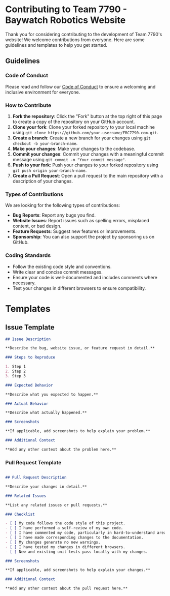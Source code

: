 # Contributing to Team 7790 - Baywatch Robotics Website

Thank you for considering contributing to the development of Team 7790's website! We welcome contributions from everyone. Here are some guidelines and templates to help you get started.

## Guidelines

### Code of Conduct
Please read and follow our [Code of Conduct](CODE_OF_CONDUCT.md) to ensure a welcoming and inclusive environment for everyone.

### How to Contribute
1. **Fork the repository**: Click the "Fork" button at the top right of this page to create a copy of the repository on your GitHub account.
2. **Clone your fork**: Clone your forked repository to your local machine using `git clone https://github.com/your-username/FRC7790.com.git`.
3. **Create a branch**: Create a new branch for your changes using `git checkout -b your-branch-name`.
4. **Make your changes**: Make your changes to the codebase.
5. **Commit your changes**: Commit your changes with a meaningful commit message using `git commit -m "Your commit message"`.
6. **Push to your fork**: Push your changes to your forked repository using `git push origin your-branch-name`.
7. **Create a Pull Request**: Open a pull request to the main repository with a description of your changes.

### Types of Contributions
We are looking for the following types of contributions:
- **Bug Reports**: Report any bugs you find.
- **Website Issues**: Report issues such as spelling errors, misplaced content, or bad design.
- **Feature Requests**: Suggest new features or improvements.
- **Sponsorship**: You can also support the project by sponsoring us on GitHub.

### Coding Standards
- Follow the existing code style and conventions.
- Write clear and concise commit messages.
- Ensure your code is well-documented and includes comments where necessary.
- Test your changes in different browsers to ensure compatibility.

# Templates

## Issue Template
```markdown
## Issue Description

**Describe the bug, website issue, or feature request in detail.**

### Steps to Reproduce

1. Step 1
2. Step 2
3. Step 3

### Expected Behavior

**Describe what you expected to happen.**

### Actual Behavior

**Describe what actually happened.**

### Screenshots

**If applicable, add screenshots to help explain your problem.**

### Additional Context

**Add any other context about the problem here.**
```

### Pull Request Template
```markdown

## Pull Request Description

**Describe your changes in detail.**

### Related Issues

**List any related issues or pull requests.**

### Checklist

- [ ] My code follows the code style of this project.
- [ ] I have performed a self-review of my own code.
- [ ] I have commented my code, particularly in hard-to-understand areas.
- [ ] I have made corresponding changes to the documentation.
- [ ] My changes generate no new warnings.
- [ ] I have tested my changes in different browsers.
- [ ] New and existing unit tests pass locally with my changes.

### Screenshots

**If applicable, add screenshots to help explain your changes.**

### Additional Context

**Add any other context about the pull request here.**

